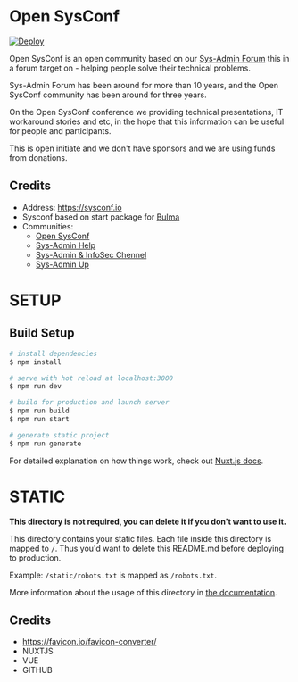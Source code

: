 # Open SysConf

[![Deploy](https://github.com/m0zgen/sysconf-nuxt-site/actions/workflows/deploy.yml/badge.svg)](https://github.com/m0zgen/sysconf-nuxt-site/actions/workflows/deploy.yml)

Open SysConf is an open community based on our [Sys-Admin Forum](https://forum.sys-adm.in) this in a forum target on - helping people solve their technical problems.

Sys-Admin Forum has been around for more than 10 years, and the Open SysConf community has been around for three years.

On the Open SysConf conference we providing technical presentations, IT workaround stories and etc, in the hope that this information can be useful for people and participants.

This is open initiate and we don't have sponsors and we are using funds from donations.

## Credits

* Address: https://sysconf.io
* Sysconf based on start package for [Bulma](http://bulma.io)
* Communities:
  * [Open SysConf](https://t.me/OpenSysConf)
  * [Sys-Admin Help](https://t.me/sysadm_in)
  * [Sys-Admin & InfoSec Chennel](https://t.me/sysadm_in_channel)
  * [Sys-Admin Up](https://t.me/sysadm_in_up)


# SETUP

## Build Setup

```bash
# install dependencies
$ npm install

# serve with hot reload at localhost:3000
$ npm run dev

# build for production and launch server
$ npm run build
$ npm run start

# generate static project
$ npm run generate
```

For detailed explanation on how things work, check out [Nuxt.js docs](https://nuxtjs.org).

# STATIC

**This directory is not required, you can delete it if you don't want to use it.**

This directory contains your static files.
Each file inside this directory is mapped to `/`.
Thus you'd want to delete this README.md before deploying to production.

Example: `/static/robots.txt` is mapped as `/robots.txt`.

More information about the usage of this directory in [the documentation](https://nuxtjs.org/guide/assets#static).

## Credits

* https://favicon.io/favicon-converter/
* NUXTJS
* VUE
* GITHUB
